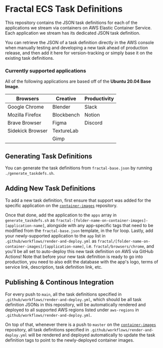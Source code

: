 # Fractal ECS Task Definitions

This repository contains the JSON task definitions for each of the applications we stream via containers on AWS Elastic Container Service. Each application we stream has its dedicated JSON task definition.

You can retrieve the JSON of a task definition directly in the AWS console when manually testing and developing a new task ahead of production release, and then add it here for version-tracking or simply base it on the existing task definitions.

### Currently supported applications

All of the following applications are based off of the **Ubuntu 20.04 Base Image**.

| Browsers         | Creative   | Productivity |
| ---------------- | ---------- | ------------ |
| Google Chrome    | Blender    | Slack        |
| Mozilla Firefox  | Blockbench | Notion       |
| Brave Browser    | Figma      | Discord      |
| Sidekick Browser | TextureLab |              |
|                  | Gimp       |              |

## Generating Task Definitions

You can generate the task definitions from `fractal-base.json` by running `./generate_taskdefs.sh`.

## Adding New Task Definitions

To add a new task definition, first ensure that support was added for the specific application on the [`container-images`](https://github.com/fractal/container-images) repository.

Once that done, add the application to the `apps` array in `generate_taskdefs.sh` as `fractal-[folder-name-on-container-images]-[application-name]`, alongside with any app-specific tags that need to be modified from the `fractal-base.json` template, in the for loop. Lastly, add your newly-supported application to the `app` list in `.github/workflows/render-and-deploy.yml` as `fractal/[folder-name-on-container-images]/[application-name]`, i.e. `fractal/browsers/chrome`, and you'll be all set to auto-deploy this new task definition on AWS via GitHub Actions! Note that before your new task definition is ready to go into production, you need to also edit the database with the app's logo, terms of service link, description, task definition link, etc.

## Publishing & Continous Integration

For every push to `main`, all the task definitions specified in `.github/workflows/render-and-deploy.yml`, which should be all task definition JSONs in this repository, will be automatically rendered and deployed to all supported AWS regions listed under `aws-regions` in `.github/workflows/render-and-deploy.yml`.

On top of that, whenever there is a push to `master` on the [`container-images`](https://github.com/fractal/container-images) repository, all task definitions specified in `.github/workflows/render-and-deploy.yml` will be rendered and deployed automatically to update the task definition tags to point to the newly-deployed container images.
